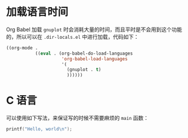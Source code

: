 # 加载语言时间

Org Babel 加载 `gnuplot` 时会消耗大量的时间，而且平时是不会用到这个功能的，所以可以在 `.dir-locals.el` 中进行加载，代码如下：

``` commonlisp
((org-mode .
           ((eval . (org-babel-do-load-languages
                     'org-babel-load-languages
                     '(
                       (gnuplot . t)
                       ))))))
```

# C 语言

可以使用如下写法，来保证写的时候不需要麻烦的 `main` 函数：

``` c
printf("Hello, world\n");
```
